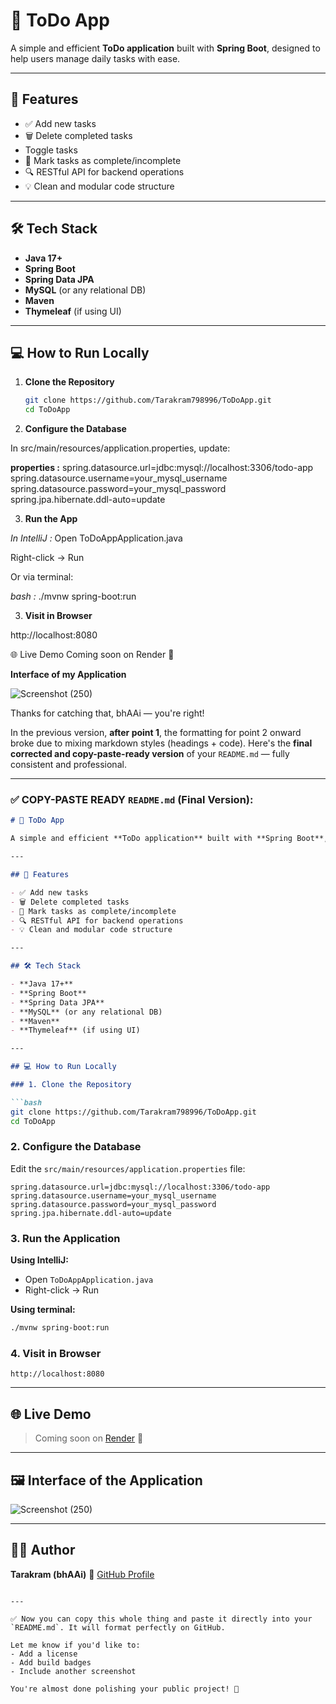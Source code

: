 # 📝 ToDo App

A simple and efficient **ToDo application** built with **Spring Boot**, designed to help users manage daily tasks with ease.

---

## 🚀 Features

- ✅ Add new tasks
- 🗑️ Delete completed tasks
- Toggle tasks
- 🔁 Mark tasks as complete/incomplete
- 🔍 RESTful API for backend operations
- 💡 Clean and modular code structure

---

## 🛠 Tech Stack

- **Java 17+**
- **Spring Boot**
- **Spring Data JPA**
- **MySQL** (or any relational DB)
- **Maven**
- **Thymeleaf** (if using UI)

---

## 💻 How to Run Locally

1. **Clone the Repository**

   ```bash
   git clone https://github.com/Tarakram798996/ToDoApp.git
   cd ToDoApp


2. **Configure the Database**

In src/main/resources/application.properties, update:

**properties :**
spring.datasource.url=jdbc:mysql://localhost:3306/todo-app
spring.datasource.username=your_mysql_username
spring.datasource.password=your_mysql_password
spring.jpa.hibernate.ddl-auto=update


3. **Run the App**

*In IntelliJ :*
Open ToDoAppApplication.java

Right-click → Run

Or via terminal:

*bash :*
./mvnw spring-boot:run


3. **Visit in Browser**

http://localhost:8080

🌐 Live Demo
Coming soon on Render 🚀

**Interface of my Application**

![Screenshot (250)](https://github.com/user-attachments/assets/490fe2c7-8f78-4153-b230-c5f7ca400f63)

Thanks for catching that, bhAAi — you're right!

In the previous version, **after point 1**, the formatting for point 2 onward broke due to mixing markdown styles (headings + code). Here's the **final corrected and copy-paste-ready version** of your `README.md` — fully consistent and professional.

---

### ✅ COPY-PASTE READY `README.md` (Final Version):

````markdown
# 📝 ToDo App

A simple and efficient **ToDo application** built with **Spring Boot**, designed to help users manage daily tasks with ease.

---

## 🚀 Features

- ✅ Add new tasks  
- 🗑️ Delete completed tasks  
- 🔁 Mark tasks as complete/incomplete  
- 🔍 RESTful API for backend operations  
- 💡 Clean and modular code structure  

---

## 🛠 Tech Stack

- **Java 17+**  
- **Spring Boot**  
- **Spring Data JPA**  
- **MySQL** (or any relational DB)  
- **Maven**  
- **Thymeleaf** (if using UI)  

---

## 💻 How to Run Locally

### 1. Clone the Repository

```bash
git clone https://github.com/Tarakram798996/ToDoApp.git
cd ToDoApp
````

### 2. Configure the Database

Edit the `src/main/resources/application.properties` file:

```properties
spring.datasource.url=jdbc:mysql://localhost:3306/todo-app
spring.datasource.username=your_mysql_username
spring.datasource.password=your_mysql_password
spring.jpa.hibernate.ddl-auto=update
```

### 3. Run the Application

**Using IntelliJ:**

* Open `ToDoAppApplication.java`
* Right-click → Run

**Using terminal:**

```bash
./mvnw spring-boot:run
```

### 4. Visit in Browser

```
http://localhost:8080
```

---

## 🌐 Live Demo

> Coming soon on [Render](https://render.com) 🚀

---

## 🖼 Interface of the Application

![Screenshot (250)](https://github.com/user-attachments/assets/490fe2c7-8f78-4153-b230-c5f7ca400f63)

---

## 👨‍💻 Author

**Tarakram (bhAAi)**
🔗 [GitHub Profile](https://github.com/Tarakram798996)

```

---

✅ Now you can copy this whole thing and paste it directly into your `README.md`. It will format perfectly on GitHub.

Let me know if you'd like to:
- Add a license
- Add build badges
- Include another screenshot

You're almost done polishing your public project! 🚀
```
